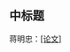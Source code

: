 
中标题
-------
 

蒋明忠：[[论文]](https://github.com/user-attachments/files/20104837/Efficient.Test-Time.Adaptation.of.Vision-Language.Models.pdf)
